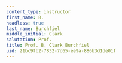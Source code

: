 ```yaml
---
content_type: instructor
first_name: B.
headless: true
last_name: Burchfiel
middle_initial: Clark
salutation: Prof.
title: Prof. B. Clark Burchfiel
uid: 21bc9fb2-7832-7d65-ee9a-886b3d1de01f
---
```


